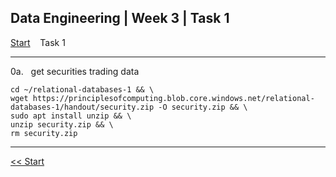 ## Data Engineering | Week 3 | Task 1

[Start](https://github.com/AFC-AI2C-Cohort-04/coleman-code/blob/main/data_engineering/week_3/start.md)    Task 1

---

0a.   get securities trading data
```
cd ~/relational-databases-1 && \
wget https://principlesofcomputing.blob.core.windows.net/relational-databases-1/handout/security.zip -O security.zip && \
sudo apt install unzip && \
unzip security.zip && \
rm security.zip
```

---

[<< Start](https://github.com/AFC-AI2C-Cohort-04/coleman-code/blob/main/data_engineering/week_3/start.md)
